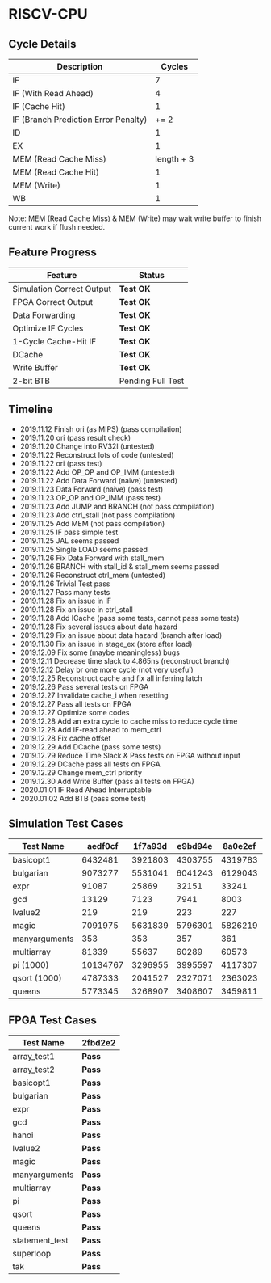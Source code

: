 # RISCV-CPU

## Cycle Details

Description|Cycles
----|----
IF|7
IF (With Read Ahead)|4
IF (Cache Hit)|1
IF (Branch Prediction Error Penalty)|+= 2
ID|1
EX|1
MEM (Read Cache Miss)|length + 3
MEM (Read Cache Hit)|1
MEM (Write)|1
WB|1

Note: MEM (Read Cache Miss) & MEM (Write) may wait write buffer to finish current work if flush needed.

## Feature Progress

Feature|Status
----|----
Simulation Correct Output|__Test OK__
FPGA Correct Output|__Test OK__
Data Forwarding|__Test OK__
Optimize IF Cycles|__Test OK__
1-Cycle Cache-Hit IF|__Test OK__
DCache|__Test OK__
Write Buffer|__Test OK__
2-bit BTB|Pending Full Test

## Timeline

+ 2019.11.12 Finish ori (as MIPS) (pass compilation)
+ 2019.11.20 ori (pass result check)
+ 2019.11.20 Change into RV32I (untested)
+ 2019.11.22 Reconstruct lots of code (untested)
+ 2019.11.22 ori (pass test)
+ 2019.11.22 Add OP_OP and OP_IMM (untested)
+ 2019.11.22 Add Data Forward (naive) (untested)
+ 2019.11.23 Data Forward (naive) (pass test)
+ 2019.11.23 OP_OP and OP_IMM (pass test)
+ 2019.11.23 Add JUMP and BRANCH (not pass compilation)
+ 2019.11.23 Add ctrl_stall (not pass compilation)
+ 2019.11.25 Add MEM (not pass compilation)
+ 2019.11.25 IF pass simple test
+ 2019.11.25 JAL seems passed
+ 2019.11.25 Single LOAD seems passed
+ 2019.11.26 Fix Data Forward with stall_mem
+ 2019.11.26 BRANCH with stall_id & stall_mem seems passed
+ 2019.11.26 Reconstruct ctrl_mem (untested)
+ 2019.11.26 Trivial Test pass
+ 2019.11.27 Pass many tests
+ 2019.11.28 Fix an issue in IF
+ 2019.11.28 Fix an issue in ctrl_stall
+ 2019.11.28 Add ICache (pass some tests, cannot pass some tests)
+ 2019.11.28 Fix several issues about data hazard
+ 2019.11.29 Fix an issue about data hazard (branch after load)
+ 2019.11.30 Fix an issue in stage_ex (store after load)
+ 2019.12.09 Fix some (maybe meaningless) bugs
+ 2019.12.11 Decrease time slack to 4.865ns (reconstruct branch)
+ 2019.12.12 Delay br one more cycle (not very useful)
+ 2019.12.25 Reconstruct cache and fix all inferring latch
+ 2019.12.26 Pass several tests on FPGA
+ 2019.12.27 Invalidate cache_i when resetting
+ 2019.12.27 Pass all tests on FPGA
+ 2019.12.27 Optimize some codes
+ 2019.12.28 Add an extra cycle to cache miss to reduce cycle time
+ 2019.12.28 Add IF-read ahead to mem_ctrl
+ 2019.12.28 Fix cache offset
+ 2019.12.29 Add DCache (pass some tests)
+ 2019.12.29 Reduce Time Slack & Pass tests on FPGA without input
+ 2019.12.29 DCache pass all tests on FPGA
+ 2019.12.29 Change mem_ctrl priority
+ 2019.12.30 Add Write Buffer (pass all tests on FPGA)
+ 2020.01.01 IF Read Ahead Interruptable
+ 2020.01.02 Add BTB (pass some test)

## Simulation Test Cases

Test Name|aedf0cf|1f7a93d|e9bd94e|8a0e2ef|358a5cf|b833ffa|5e1048a|2fbd2e2
----|----|----|----|----|----|----|----|----
basicopt1|6432481|3921803|4303755|4319783|3586405|2124699|2390181|2111249
bulgarian|9073277|5531041|6041243|6129043|5436831|3195399|2762323|2482579
expr|91087|25869|32151|33241|30895|24479|24535|23677
gcd|13129|7123|7941|8003|7171|4667|4675|4087
lvalue2|219|219|223|227|199|199|243|197
magic|7091975|5631839|5796301|5826219|5400941|3123099|2376481|1939991
manyarguments|353|353|357|361|327|327|385|313
multiarray|81339|55637|60289|60573|51309|37267|42659|33575
pi (1000)|10134767|3296955|3995597|4117307|3775945|2565651|2554391|2530517
qsort (1000)|4787333|2041527|2327071|2363023|2165759|1271419|1212889|1157307
queens|5773345|3268907|3408607|3459811|3298751|2106301|1384893|1243179

## FPGA Test Cases

Test Name|2fbd2e2
----|----
array_test1|__Pass__
array_test2|__Pass__
basicopt1|__Pass__
bulgarian|__Pass__
expr|__Pass__
gcd|__Pass__
hanoi|__Pass__
lvalue2|__Pass__
magic|__Pass__
manyarguments|__Pass__
multiarray|__Pass__
pi|__Pass__
qsort|__Pass__
queens|__Pass__
statement_test|__Pass__
superloop|__Pass__
tak|__Pass__

